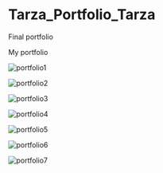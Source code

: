 # Tarza_Portfolio_Tarza
Final portfolio


My portfolio

![portfolio1](https://user-images.githubusercontent.com/38365727/185721727-6677d19e-d6e8-4063-834c-039c7d57e12e.PNG)



![portfolio2](https://user-images.githubusercontent.com/38365727/185721733-36eed6aa-64cc-496c-92e8-562f715fb729.PNG)


![portfolio3](https://user-images.githubusercontent.com/38365727/185721755-d99dc7e3-29d5-4371-89d6-73e310918d74.PNG)


![portfolio4](https://user-images.githubusercontent.com/38365727/185721765-811a4962-b32c-4ce7-a899-2c4447a419ab.PNG)


![portfolio5](https://user-images.githubusercontent.com/38365727/185721772-3ec39d8b-f571-472c-88f9-73d67f60b3a1.PNG)


![portfolio6](https://user-images.githubusercontent.com/38365727/185721786-c58de93a-0a34-48ee-a4a2-5ca8339bd9ed.PNG)



![portfolio7](https://user-images.githubusercontent.com/38365727/185721789-c39e5f5f-ed5a-4432-b75a-2f187e6cd7cb.PNG)


